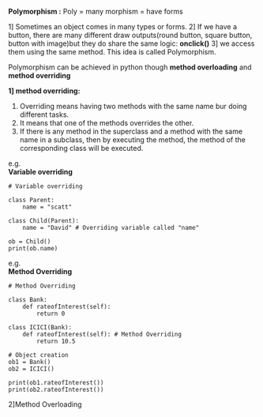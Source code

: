**Polymorphism :**
Poly = many
morphism = have forms

1] Sometimes an object comes in many types or forms.
2] If we have a button, there are many different draw outputs(round button, square button, button with image)but they do share the same logic: **onclick()**
3] we access them using the same method. This idea is called Polymorphism.

Polymorphism can be achieved in python though **method overloading** and **method overriding**

**1] method overriding:**
1) Overriding means having two methods with the same name bur doing different tasks.
2) It means that one of the methods overrides the other.
3) If there is any method in the superclass and a method with the same name in a subclass, then by executing the method, the method of the corresponding class will be executed.

e.g.<br/>
**Variable overriding**

    # Variable overriding

    class Parent:
        name = "scatt"

    class Child(Parent):
        name = "David" # Overriding variable called "name"

    ob = Child()
    print(ob.name)

e.g.<br/>
**Method Overriding**    

    # Method Overriding

    class Bank:
        def rateofInterest(self):
            return 0

    class ICICI(Bank):
        def rateofInterest(self): # Method Overriding
            return 10.5

    # Object creation
    ob1 = Bank()
    ob2 = ICICI()

    print(ob1.rateofInterest())
    print(ob2.rateofInterest())


2]Method Overloading